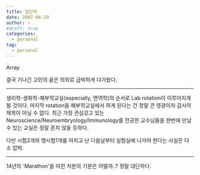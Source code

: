 ```yaml
---
title: 일단락
date: 2007-06-29
author: ~
#draft: true
categories:
  - personal
tag:
  - personal
---
```




Array

결국 기나긴 고민의 끝은 의외로 급박하게 다가왔다.

------

생리학-생화학-해부학교실(especially, 면역학)의 순서로 Lab rotation이 이루어지게 될 것이다. 마지막 rotation을 해부학교실에서 하게 된다는 건 정말 큰 영광이자 감사의 제목이 아닐 수 없다. 최근 가장 관심갖고 있는 Neuroscience/Neuroembryology/Immunology를 전공한 교수님들을 한번에 만날 수 있는 교실은 정말 흔치 않을 듯하다.

다만 시험2개와 땡시험1개를 마치고 난 다음날부터 실험실에 나가야 한다는 사실은 다소 압박.

-----

14년의 'Marathon'을 마친 저분의 기분은 어떨까..? 정말 대단하다.



 






